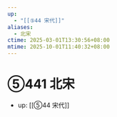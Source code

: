 ```yaml
---
up:
  - "[[⑤44 宋代]]"
aliases:
  - 北宋
ctime: 2025-03-01T13:30:56+08:00
mtime: 2025-10-01T11:40:32+08:00
---
```


# ⑤441 北宋

- up: [[⑤44 宋代]]
